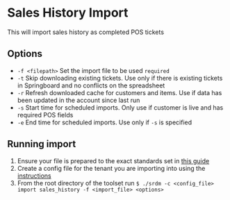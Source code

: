 # Sales History Import
This will import sales history as completed POS tickets

## Options
* `-f <filepath>` Set the import file to be used `required`
* `-t` Skip downloading existing tickets. Use only if there is existing tickets in Springboard and no conflicts on the spreadsheet
* `-r` Refresh downloaded cache for customers and items. Use if data has been updated in the account since last run
* `-s` Start time for scheduled imports. Only use if customer is live and has required POS fields
* `-e` End time for scheduled imports. Use only if `-s` is specified

## Running import

1. Ensure your file is prepared to the exact standards set in [this guide](../../sales_history.md)
2. Create a config file for the tenant you are importing into using the [instructions](../README.md)
3. From the root directory of the toolset run
`$ ./srdm -c <config_file> import sales_history -f <import_file> <options>`